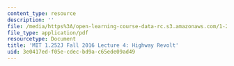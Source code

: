 ```yaml
---
content_type: resource
description: ''
file: /media/https%3A/open-learning-course-data-rc.s3.amazonaws.com/1-252j-urban-transportation-planning-fall-2016/3e0417edf05ecdecbd9ac65ede09ad49_MIT1_252JF16_Lec4.pdf
file_type: application/pdf
resourcetype: Document
title: 'MIT 1.252J Fall 2016 Lecture 4: Highway Revolt'
uid: 3e0417ed-f05e-cdec-bd9a-c65ede09ad49
---
```

